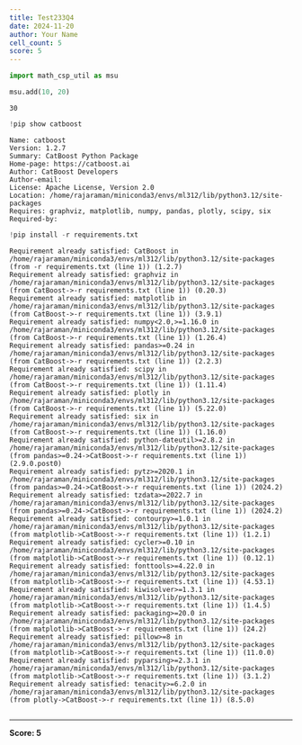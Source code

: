 ```yaml
---
title: Test233Q4
date: 2024-11-20
author: Your Name
cell_count: 5
score: 5
---
```


```python
import math_csp_util as msu
```


```python
msu.add(10, 20)
```




    30




```python
!pip show catboost
```

    Name: catboost
    Version: 1.2.7
    Summary: CatBoost Python Package
    Home-page: https://catboost.ai
    Author: CatBoost Developers
    Author-email: 
    License: Apache License, Version 2.0
    Location: /home/rajaraman/miniconda3/envs/ml312/lib/python3.12/site-packages
    Requires: graphviz, matplotlib, numpy, pandas, plotly, scipy, six
    Required-by: 



```python
!pip install -r requirements.txt
```

    Requirement already satisfied: CatBoost in /home/rajaraman/miniconda3/envs/ml312/lib/python3.12/site-packages (from -r requirements.txt (line 1)) (1.2.7)
    Requirement already satisfied: graphviz in /home/rajaraman/miniconda3/envs/ml312/lib/python3.12/site-packages (from CatBoost->-r requirements.txt (line 1)) (0.20.3)
    Requirement already satisfied: matplotlib in /home/rajaraman/miniconda3/envs/ml312/lib/python3.12/site-packages (from CatBoost->-r requirements.txt (line 1)) (3.9.1)
    Requirement already satisfied: numpy<2.0,>=1.16.0 in /home/rajaraman/miniconda3/envs/ml312/lib/python3.12/site-packages (from CatBoost->-r requirements.txt (line 1)) (1.26.4)
    Requirement already satisfied: pandas>=0.24 in /home/rajaraman/miniconda3/envs/ml312/lib/python3.12/site-packages (from CatBoost->-r requirements.txt (line 1)) (2.2.3)
    Requirement already satisfied: scipy in /home/rajaraman/miniconda3/envs/ml312/lib/python3.12/site-packages (from CatBoost->-r requirements.txt (line 1)) (1.11.4)
    Requirement already satisfied: plotly in /home/rajaraman/miniconda3/envs/ml312/lib/python3.12/site-packages (from CatBoost->-r requirements.txt (line 1)) (5.22.0)
    Requirement already satisfied: six in /home/rajaraman/miniconda3/envs/ml312/lib/python3.12/site-packages (from CatBoost->-r requirements.txt (line 1)) (1.16.0)
    Requirement already satisfied: python-dateutil>=2.8.2 in /home/rajaraman/miniconda3/envs/ml312/lib/python3.12/site-packages (from pandas>=0.24->CatBoost->-r requirements.txt (line 1)) (2.9.0.post0)
    Requirement already satisfied: pytz>=2020.1 in /home/rajaraman/miniconda3/envs/ml312/lib/python3.12/site-packages (from pandas>=0.24->CatBoost->-r requirements.txt (line 1)) (2024.2)
    Requirement already satisfied: tzdata>=2022.7 in /home/rajaraman/miniconda3/envs/ml312/lib/python3.12/site-packages (from pandas>=0.24->CatBoost->-r requirements.txt (line 1)) (2024.2)
    Requirement already satisfied: contourpy>=1.0.1 in /home/rajaraman/miniconda3/envs/ml312/lib/python3.12/site-packages (from matplotlib->CatBoost->-r requirements.txt (line 1)) (1.2.1)
    Requirement already satisfied: cycler>=0.10 in /home/rajaraman/miniconda3/envs/ml312/lib/python3.12/site-packages (from matplotlib->CatBoost->-r requirements.txt (line 1)) (0.12.1)
    Requirement already satisfied: fonttools>=4.22.0 in /home/rajaraman/miniconda3/envs/ml312/lib/python3.12/site-packages (from matplotlib->CatBoost->-r requirements.txt (line 1)) (4.53.1)
    Requirement already satisfied: kiwisolver>=1.3.1 in /home/rajaraman/miniconda3/envs/ml312/lib/python3.12/site-packages (from matplotlib->CatBoost->-r requirements.txt (line 1)) (1.4.5)
    Requirement already satisfied: packaging>=20.0 in /home/rajaraman/miniconda3/envs/ml312/lib/python3.12/site-packages (from matplotlib->CatBoost->-r requirements.txt (line 1)) (24.2)
    Requirement already satisfied: pillow>=8 in /home/rajaraman/miniconda3/envs/ml312/lib/python3.12/site-packages (from matplotlib->CatBoost->-r requirements.txt (line 1)) (11.0.0)
    Requirement already satisfied: pyparsing>=2.3.1 in /home/rajaraman/miniconda3/envs/ml312/lib/python3.12/site-packages (from matplotlib->CatBoost->-r requirements.txt (line 1)) (3.1.2)
    Requirement already satisfied: tenacity>=6.2.0 in /home/rajaraman/miniconda3/envs/ml312/lib/python3.12/site-packages (from plotly->CatBoost->-r requirements.txt (line 1)) (8.5.0)



```python

```


---
**Score: 5**